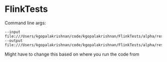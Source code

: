 # FlinkTests


Command line args:
```
--input file:///Users/kgopalakrishnan/code/kgopalakrishnan/FlinkTests/alpha/resources/wc.txt --output file:///Users/kgopalakrishnan/code/kgopalakrishnan/FlinkTests/alpha/resources/wc_out
```
Might have to change this based on where you run the code from
